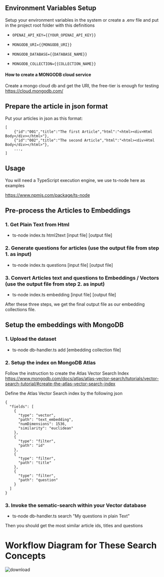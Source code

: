 ## Environment Variables Setup

Setup your environment variables in the system or create a .env file and put in the project root folder with this definitions

-   `OPENAI_API_KEY={{YOUR_OPENAI_API_KEY}}`

-   `MONGODB_URI={{MONGODB_URI}}`

-   `MONGODB_DATABASE={{DATABASE_NAME}}`

-   `MONGODB_COLLECTION={{COLLECTION_NAME}}`

#### How to create a MONGODB cloud service

Create a mongo cloud db and get the URI, the free-tier is enough for testing
https://cloud.mongodb.com/

## Prepare the article in json format

Put your articles in json as this format:

```
[
    {"id":"001","title":"The first Article","html":"<html><div>Html Body</div></html>"},
    {"id":"002","title":"The second Article","html":"<html><div>Html Body</div></html>"},
    ...,
]
```

## Usage

You will need a TypeScript execution engine, we use ts-node here as examples

https://www.npmjs.com/package/ts-node

## Pre-process the Articles to Embeddings

### 1. Get Plain Text from Html

-   ts-node index.ts html2text [input file] [output file]

### 2. Generate questions for articles (use the output file from step 1. as input)

-   ts-node index.ts questions [input file] [output file]

### 3. Convert Articles text and questions to Embeddings / Vectors (use the output file from step 2. as input)

-   ts-node index.ts embedding [input file] [output file]

After these three steps, we get the final output file as our embedding collections file.

## Setup the embeddings with MongoDB

### 1. Upload the dataset

-   ts-node db-handler.ts add [embedding collection file]

### 2. Setup the index on MongoDB Atlas

Follow the instruction to create the Atlas Vector Search Index
https://www.mongodb.com/docs/atlas/atlas-vector-search/tutorials/vector-search-tutorial/#create-the-atlas-vector-search-index

Define the Atlas Vector Search index by the following json

```
{
  "fields": [
    {
      "type": "vector",
      "path": "text_embedding",
      "numDimensions": 1536,
      "similarity": "euclidean"
    },
    {
      "type": "filter",
      "path": "id"
    },
    {
      "type": "filter",
      "path": "title"
    },
    {
      "type": "filter",
      "path": "question"
    }
  ]
}

```

### 3. Invoke the sematic-search within your Vector database

-   ts-node db-handler.ts search "My questions in plain Text"

Then you should get the most similar article ids, titles and questions


# Workflow Diagram for These Search Concepts

![download](https://github.com/SenjorWhite/llm-vector-generator/assets/10670263/45255860-e893-43ee-af32-efe9cbfc7f5c)

